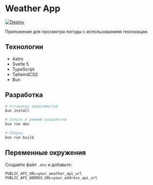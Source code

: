 # Weather App

[![Deploy](https://github.com/DjonniStorm/weather-todo/actions/workflows/deploy.yml/badge.svg)](https://github.com/$USERNAME/$REPO/actions/workflows/deploy.yml)

Приложение для просмотра погоды с использованием геолокации.

## Технологии

- Astro
- Svelte 5
- TypeScript
- TailwindCSS
- Bun

## Разработка

```bash
# Установка зависимостей
bun install

# Запуск в режиме разработки
bun run dev

# Сборка
bun run build
```

## Переменные окружения

Создайте файл `.env` и добавьте:

```env
PUBLIC_API_URL=your_weather_api_url
PUBLIC_API_ADDRES_URL=your_address_api_url
```
